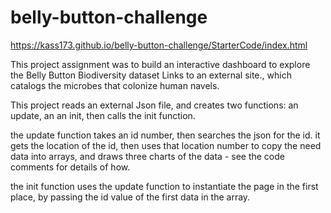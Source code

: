 # belly-button-challenge

https://kass173.github.io/belly-button-challenge/StarterCode/index.html

This project assignment was to build an interactive dashboard to explore the Belly Button Biodiversity dataset Links to an external site., which catalogs the microbes that colonize human navels.

This project reads an external Json file, and creates two functions: an update, an an init, then calls the init function.

the update function takes an id number, then searches the json for the id. it gets the location of the id, then uses that location number to copy the need data into arrays, and draws three charts of the data - see the code comments for details of how.

the init function uses the update function to instantiate the page in the first place, by passing the id value of the first data in the array.
